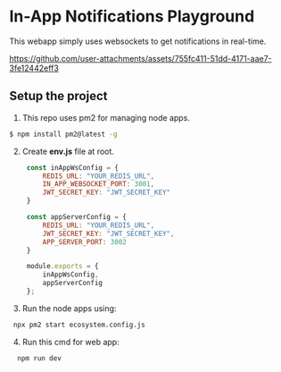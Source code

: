 # In-App Notifications Playground

This webapp simply uses websockets to get notifications in real-time.



https://github.com/user-attachments/assets/755fc411-51dd-4171-aae7-3fe12442eff3



## Setup the project

1. This repo uses pm2 for managing node apps.
```sh
$ npm install pm2@latest -g
```

2. Create **env.js** file at root.
   ```js
    const inAppWsConfig = {
        REDIS_URL: "YOUR_REDIS_URL",
        IN_APP_WEBSOCKET_PORT: 3001,
        JWT_SECRET_KEY: "JWT_SECRET_KEY"
    }

    const appServerConfig = {
        REDIS_URL: "YOUR_REDIS_URL",
        JWT_SECRET_KEY: "JWT_SECRET_KEY",
        APP_SERVER_PORT: 3002
    }

    module.exports = {
        inAppWsConfig,
        appServerConfig
    };
   ```

3. Run the node apps using:

```sh
 npx pm2 start ecosystem.config.js
```

4. Run this cmd for web app:
```sh
  npm run dev
```
